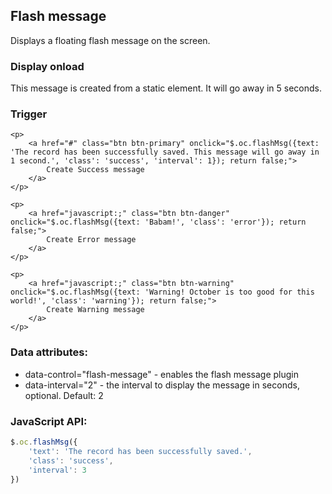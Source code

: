 ## Flash message

Displays a floating flash message on the screen.

### Display onload

<p data-control="flash-message" data-interval="5" class="success">
    This message is created from a static element. It will go away in 5 seconds.
</p>

### Trigger

    <p>
        <a href="#" class="btn btn-primary" onclick="$.oc.flashMsg({text: 'The record has been successfully saved. This message will go away in 1 second.', 'class': 'success', 'interval': 1}); return false;">
            Create Success message
        </a>
    </p>

    <p>
        <a href="javascript:;" class="btn btn-danger" onclick="$.oc.flashMsg({text: 'Babam!', 'class': 'error'}); return false;">
            Create Error message
        </a>
    </p>

    <p>
        <a href="javascript:;" class="btn btn-warning" onclick="$.oc.flashMsg({text: 'Warning! October is too good for this world!', 'class': 'warning'}); return false;">
            Create Warning message
        </a>
    </p>

### Data attributes:

- data-control="flash-message" - enables the flash message plugin
- data-interval="2" - the interval to display the message in seconds, optional. Default: 2

### JavaScript API:

```js
$.oc.flashMsg({
    'text': 'The record has been successfully saved.',
    'class': 'success',
    'interval': 3
})
```
